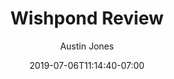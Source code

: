 ---
title: "Wishpond Review"
description: "Get an indepth Wishpond Review. We cover everthing from what it's does well to similar products that you should check out. Our indepth reviews are the best around so give it a read."
tags: ["Software", "Review", "Wishpond"]
categories: ["Software Review"]
author: ["Austin Jones"]
thumbnail: "http://localhost:1313/images/Icon-logo.png"
WordCount: 1811
date: 2019-07-06T11:14:40-07:00
type: "Reviews"
layout: "wishpond"
draft: false
---